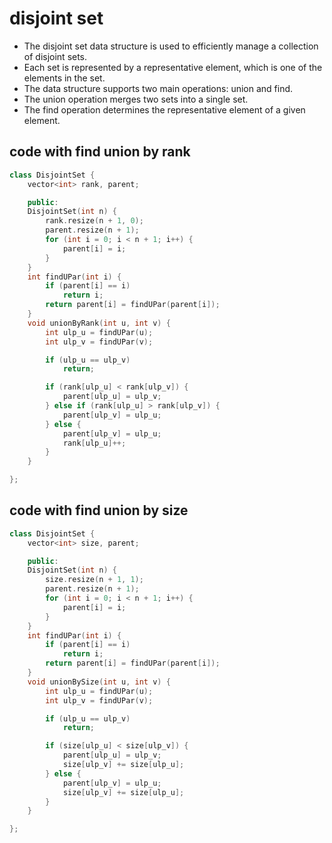 # disjoint set
- The disjoint set data structure is used to efficiently manage a collection of disjoint sets.
- Each set is represented by a representative element, which is one of the elements in the set.
- The data structure supports two main operations: union and find.
- The union operation merges two sets into a single set.
- The find operation determines the representative element of a given element.


## code with find union by rank
```cpp
class DisjointSet {
    vector<int> rank, parent;

    public:
    DisjointSet(int n) {
        rank.resize(n + 1, 0);
        parent.resize(n + 1);
        for (int i = 0; i < n + 1; i++) {
            parent[i] = i;
        }
    }
    int findUPar(int i) {
        if (parent[i] == i)
            return i;
        return parent[i] = findUPar(parent[i]);
    }
    void unionByRank(int u, int v) {
        int ulp_u = findUPar(u);
        int ulp_v = findUPar(v);

        if (ulp_u == ulp_v)
            return;

        if (rank[ulp_u] < rank[ulp_v]) {
            parent[ulp_u] = ulp_v;
        } else if (rank[ulp_u] > rank[ulp_v]) {
            parent[ulp_v] = ulp_u;
        } else {
            parent[ulp_v] = ulp_u;
            rank[ulp_u]++;
        }
    }

};

```


## code with find union by size
```cpp
class DisjointSet {
    vector<int> size, parent;

    public:
    DisjointSet(int n) {
        size.resize(n + 1, 1);
        parent.resize(n + 1);
        for (int i = 0; i < n + 1; i++) {
            parent[i] = i;
        }
    }
    int findUPar(int i) {
        if (parent[i] == i)
            return i;
        return parent[i] = findUPar(parent[i]);
    }
    void unionBySize(int u, int v) {
        int ulp_u = findUPar(u);
        int ulp_v = findUPar(v);

        if (ulp_u == ulp_v)
            return;

        if (size[ulp_u] < size[ulp_v]) {
            parent[ulp_u] = ulp_v;
            size[ulp_v] += size[ulp_u];
        } else {
            parent[ulp_v] = ulp_u;
            size[ulp_v] += size[ulp_u];
        }
    }

};

```
